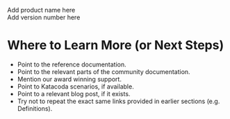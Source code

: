 Add product name here  
Add version number here

# Where to Learn More (or Next Steps)

- Point to the reference documentation.
- Point to the relevant parts of the community documentation.
- Mention our award winning support.
- Point to Katacoda scenarios, if available.
- Point to a relevant blog post, if it exists.
- Try not to repeat the exact same links provided in earlier sections (e.g. Definitions).  
